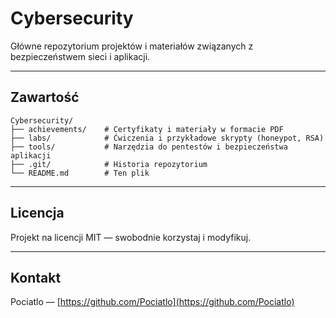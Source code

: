 # Cybersecurity

Główne repozytorium projektów i materiałów związanych z bezpieczeństwem sieci i aplikacji.

---

## Zawartość

```
Cybersecurity/
├── achievements/    # Certyfikaty i materiały w formacie PDF
├── labs/            # Ćwiczenia i przykładowe skrypty (honeypot, RSA)
├── tools/           # Narzędzia do pentestów i bezpieczeństwa aplikacji
├── .git/            # Historia repozytorium
└── README.md        # Ten plik
```

---

## Licencja

Projekt na licencji MIT — swobodnie korzystaj i modyfikuj.

---

## Kontakt

Pociatlo — [https://github.com/Pociatlo](https://github.com/Pociatlo)
